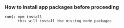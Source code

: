 ### How to install app packages before proceeding
    run$: npm install
          this will install the missing node packages
     